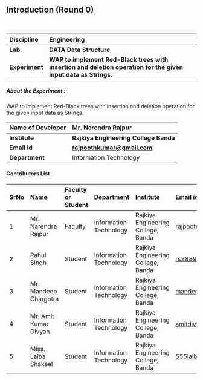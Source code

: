 ## Introduction (Round 0)

<br>

<b>Discipline | <b>Engineering
:--|:--|
<b> Lab. | <b>DATA Data Structure
<b> Experiment|     <b> WAP to implement Red-Black trees with insertion and deletion operation for the given input data as Strings.



<h5> About the Experiment : </h5>
WAP to implement Red-Black trees with insertion and deletion operation for the given input data as Strings.

<b>Name of Developer | <b> Mr. Narendra Rajpur
:--|:--|
<b> Institute | <b> Rajkiya Engineering College Banda
<b> Email id|     <b> rajpootnkumar@gmail.com
<b> Department | Information Technology

#### Contributors List

SrNo | Name | Faculty or Student | Department| Institute | Email id
:--|:--|:--|:--|:--|:--|
1 |  Mr. Narendra Rajpur | Faculty |Information Technology  |  Rajkiya Engineering College, Banda | rajpootnkumar@gmail.com
2 | Rahul Singh | Student | Information Technology | Rajkiya Engineering College, Banda | rs388903@gmail.com
3 | Mr. Mandeep Chargotra | Student | Information Technology | Rajkiya Engineering College, Banda | mandeepchargota78900@gmail.com
4 | Mr. Amit Kumar Divyan | Student | Information Technology | Rajkiya Engineering College, Banda | amitdivyan1998@gmail.com
5 | Miss. Laiba Shakeel   | Student | Information Technology | Rajkiya Engineering College, Banda | 555laibashakel@gmail.com


<br>
